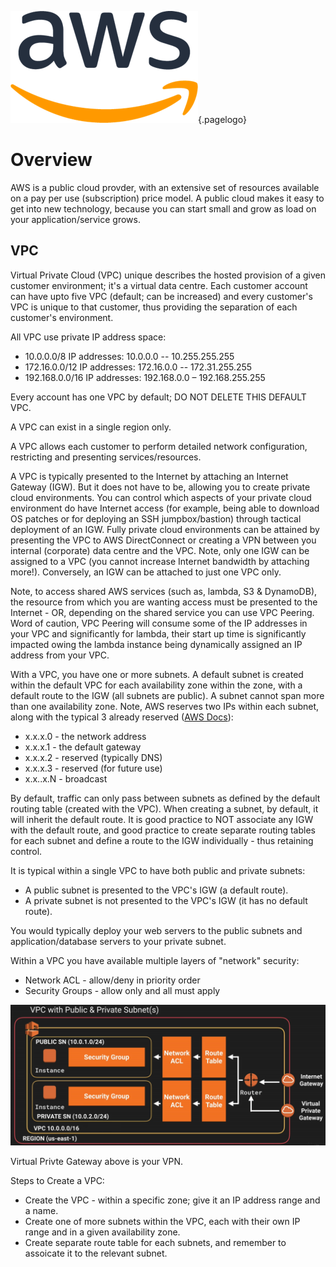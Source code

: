 ![AWS Logo](/uploads/logos/aws-logo.png "AWS Logo"){.pagelogo}
<!-- TITLE: AWS -->
<!-- SUBTITLE: A quick summary of AWS -->

# Overview
AWS is a public cloud provder, with an extensive set of resources available on a pay per use (subscription) price model. A public cloud makes it easy to get into new technology, because you can start small and grow as load on your application/service grows.


## VPC
Virtual Private Cloud (VPC) unique describes the hosted provision of a given customer environment; it's a virtual data centre. Each customer account can have upto five VPC (default; can be increased) and every customer's VPC is unique to that customer, thus providing the separation of each customer's environment.

All VPC use private IP address space:
* 10.0.0.0/8 IP addresses: 10.0.0.0 -- 10.255.255.255
* 172.16.0.0/12 IP addresses: 172.16.0.0 -- 172.31.255.255
* 192.168.0.0/16 IP addresses: 192.168.0.0 – 192.168.255.255

Every account has one VPC by default; DO NOT DELETE THIS DEFAULT VPC.

A VPC can exist in a single region only.

A VPC allows each customer to perform detailed network configuration, restricting and presenting services/resources.

A VPC is typically presented to the Internet by attaching an Internet Gateway (IGW). But it does not have to be, allowing you to create private cloud environments. You can control which aspects of your private cloud environment do have Internet access (for example, being able to download OS patches or for deploying an SSH jumpbox/bastion) through tactical deployment of an IGW. Fully private cloud environments can be attained by presenting the VPC to AWS DirectConnect or creating a VPN between you internal (corporate) data centre and the VPC. Note, only one IGW can be assigned to a VPC (you cannot increase Internet bandwidth by attaching more!). Conversely, an IGW can be attached to just one VPC only.

Note, to access shared AWS services (such as, lambda, S3 & DynamoDB), the resource from which you are wanting access must be presented to the Internet - OR, depending on the shared service you can use VPC Peering. Word of caution, VPC Peering will consume some of the IP addresses in your VPC and significantly for lambda, their start up time is significantly impacted owing the lambda instance being dynamically assigned an IP address from your VPC.

With a VPC, you have one or more subnets. A default subnet is created within the default VPC for each availability zone within the zone, with a default route to the IGW (all subnets are public). A subnet cannot span more than one availability zone. Note, AWS reserves two IPs within each subnet, along with the typical 3 already reserved ([AWS Docs](https://docs.aws.amazon.com/vpc/latest/userguide/VPC_Subnets.html)):
* x.x.x.0 - the network address
* x.x.x.1 - the default gateway
* x.x.x.2 - reserved (typically DNS)
* x.x.x.3 - reserved (for future use)
* x.x..x.N - broadcast

By default, traffic can only pass between subnets as defined by the default routing table (created with the VPC). When creating a subnet, by default, it will inherit the default route. It is good practice to NOT associate any IGW with the default route, and good practice to create separate routing tables for each subnet and define a route to the IGW individually - thus retaining control.

It is typical within a single VPC to have both public and private subnets:
* A public subnet is presented to the VPC's IGW (a default route).
* A private subnet is not presented to the VPC's IGW (it has no default route).

You would typically deploy your web servers to the public subnets and application/database servers to your private subnet.

Within a VPC you have available multiple layers of "network" security:
* Network ACL - allow/deny in priority order
* Security Groups - allow only and all must apply


![VPC Topology](/uploads/aws/aws-vpc-topology.png "AWS VPC Topology")

Virtual Privte Gateway above is your VPN.


Steps to Create a VPC:
* Create the VPC - within a specific zone; give it an IP address range and a name. 
* Create one of more subnets within the VPC, each with their own IP range and in a given availability zone.
* Create separate route table for each subnets, and remember to assoicate it to the relevant subnet.